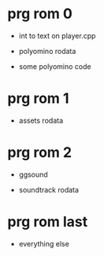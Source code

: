 # prg rom 0

- int to text on player.cpp

- polyomino rodata

- some polyomino code


# prg rom 1

- assets rodata

# prg rom 2

- ggsound

- soundtrack rodata

# prg rom last
- everything else
